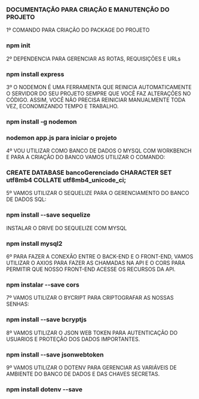### DOCUMENTAÇÃO PARA CRIAÇÃO E MANUTENÇÃO DO PROJETO

1º COMANDO PARA CRIAÇÃO DO PACKAGE DO PROJETO 
### npm init

2º DEPENDENCIA PARA GERENCIAR AS ROTAS, REQUISIÇÕES E URLs
### npm install express

3º O NODEMON É UMA FERRAMENTA QUE REINICIA AUTOMATICAMENTE O SERVIDOR DO SEU PROJETO SEMPRE QUE VOCÊ FAZ ALTERAÇÕES NO CÓDIGO. ASSIM, VOCÊ NÃO PRECISA REINICIAR MANUALMENTE TODA VEZ, ECONOMIZANDO TEMPO E TRABALHO.
### npm install -g nodemon
### nodemon app.js para iniciar o projeto

4º VOU UTILIZAR COMO BANCO DE DADOS O MYSQL COM WORKBENCH E PARA A CRIAÇÃO DO BANCO VAMOS UTILIZAR O COMANDO:
### CREATE DATABASE bancoGerenciado CHARACTER SET utf8mb4 COLLATE utf8mb4_unicode_ci;

5º VAMOS UTILIZAR O SEQUELIZE PARA O GERENCIAMENTO DO BANCO DE DADOS SQL:
### npm install --save sequelize
INSTALAR O DRIVE DO SEQUELIZE COM MYSQL
### npm install mysql2

6º PARA FAZER A CONEXÃO ENTRE O BACK-END E O FRONT-END, VAMOS UTILIZAR O AXIOS PARA FAZER AS CHAMADAS NA API E O CORS PARA PERMITIR QUE NOSSO FRONT-END ACESSE OS RECURSOS DA API.
### npm instalar --save cors

7º VAMOS UTILIZAR O BYCRIPT PARA CRIPTOGRAFAR AS NOSSAS SENHAS:
### npm install --save bcryptjs

8º VAMOS UTILIZAR O JSON WEB TOKEN PARA AUTENTICAÇÃO DO USUARIOS E PROTEÇÃO DOS DADOS IMPORTANTES.
### npm install --save jsonwebtoken


9º VAMOS UTILIZAR O DOTENV PARA GERENCIAR AS VARIÁVEIS DE AMBIENTE DO BANCO DE DADOS E DAS CHAVES SECRETAS.
### npm install dotenv --save
